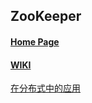 ## ZooKeeper

#### [Home Page](https://zookeeper.apache.org/)

#### [WIKI](https://cwiki.apache.org/confluence/display/ZOOKEEPER/Index)

[在分布式中的应用](http://techshow.ctrip.com/archives/788.html)

